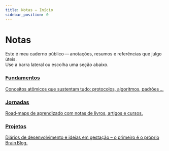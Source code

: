 ```yaml
---
title: Notas – Início
sidebar_position: 0
---
```


# Notas

Este é meu caderno público — anotações, resumos e referências que julgo
úteis.  
Use a barra lateral ou escolha uma seção abaixo.

<div className="cardsGrid">

<a className="card" href="/notes/category/foundations">
  <h3>Fundamentos</h3>
  <p>Conceitos atômicos que sustentam tudo: protocolos, algoritmos, padrões …</p>
</a>

<a className="card" href="/notes/category/journeys">
  <h3>Jornadas</h3>
  <p>Road‑maps de aprendizado com notas de livros, artigos e cursos.</p>
</a>

<a className="card" href="/notes/category/projects">
  <h3>Projetos</h3>
  <p>Diários de desenvolvimento e ideias em gestação – o primeiro é o próprio Brain Blog.</p>
</a>

</div>
